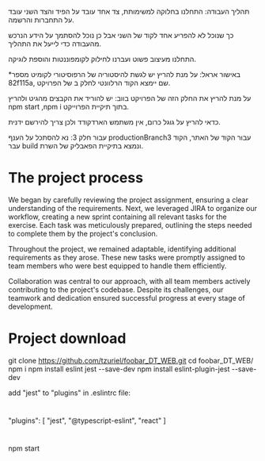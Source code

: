 תהליך העבודה: התחלנו בחלוקה למשימותת, צד אחד עובד על הפיד והצד השני עובד על התחברות והרשמה.

כך שנוכל לא להפריע אחד לקוד של השני אבל כן נוכל להסתמך על הידע הנרכש מהעבודה כדי לייעל את התהליך.

התחלנו מעיצוב פשוט ועברנו לחילוק לקומפוננטות והוספת לוגיקה.

*באישור אראל: על מנת להריץ יש לגשת להיסטוריה של הרפוסיטורי לקומיט מספר 82f115a, שם יימצא הקוד הרלוונטי לחלק ב של הפרויקט.


על מנת להריץ את החלק הזה של הפרויקט בווב: יש להוריד את הקבצים מהגיט ולהריץ  npm start ,npm i בתוך תיקיית הפרוייקט.

כדאי להריץ על גוגל כרום, אין משתמש הארדקודד ולכן צריך להירשם ידנית.

עבור חלק 3: נא להסתכל על הענף productionBranch3 עבור הקוד של האתר, הקוד עבר build ונמצא בתיקיית הפאבליק של השרת.

# The project process
We began by carefully reviewing the project assignment, ensuring a clear understanding of the requirements. Next, we leveraged JIRA to organize our workflow, creating a new sprint containing all relevant tasks for the exercise. Each task was meticulously prepared, outlining the steps needed to complete them by the project's conclusion.

Throughout the project, we remained adaptable, identifying additional requirements as they arose. These new tasks were promptly assigned to team members who were best equipped to handle them efficiently.

Collaboration was central to our approach, with all team members actively contributing to the project's codebase. Despite its challenges, our teamwork and dedication ensured successful progress at every stage of development.



# Project download
git clone https://github.com/tzuriel/foobar_DT_WEB.git
cd foobar_DT_WEB/
npm i
npm install eslint jest --save-dev
npm install eslint-plugin-jest --save-dev

add "jest" to "plugins" in .eslintrc file: 
#
"plugins": [ 
        "jest",
        "@typescript-eslint",
        "react"
    ]
#
npm start
